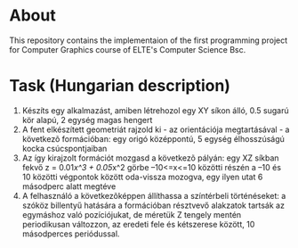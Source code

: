 # About
This repository contains the implementaion of the first programming project for Computer Graphics course of ELTE's Computer Science Bsc.

# Task (Hungarian description)
1. Készíts egy alkalmazást, amiben létrehozol egy XY síkon álló, 0.5 sugarú kör alapú, 2 egység magas hengert
2. A fent elkészített geometriát rajzold ki - az orientációja megtartásával - a következõ formációban: egy origó középpontú, 5 egység élhosszúságú kocka csúcspontjaiban
3. Az így kirajzolt formációt mozgasd a következõ pályán: egy XZ síkban fekvő z = 0.01*x^3 + 0.05*x^2 görbe –10<=x<=10 közötti részén a –10 és 10 közötti végpontok között oda-vissza mozogva, egy ilyen utat 6 másodperc alatt megtéve
4. A felhasználó a következõképpen állíthassa a színtérbeli történéseket: a szóköz billentyű hatására a formációban résztvevő alakzatok tartsák az egymáshoz való pozíciójukat, de méretük Z tengely mentén periodikusan változzon, az eredeti fele és kétszerese között, 10 másodperces periódussal.
